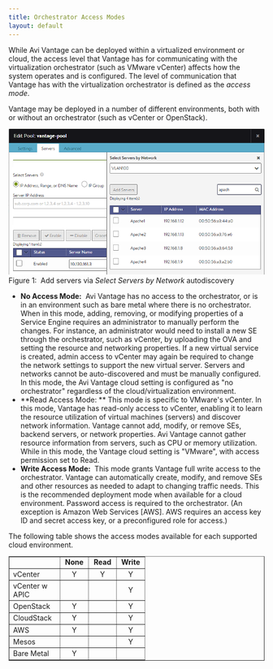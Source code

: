 ```yaml
---
title: Orchestrator Access Modes
layout: default
---
```

While Avi Vantage can be deployed within a virtualized environment or cloud, the access level that Vantage has for communicating with the virtualization orchestrator (such as VMware vCenter) affects how the system operates and is configured. The level of communication that Vantage has with the virtualization orchestrator is defined as the *access mode*.

Vantage may be deployed in a number of different environments, both with or without an orchestrator (such as vCenter or OpenStack).

<a href="img/SelectbyNetwork.png"><img src="img/SelectbyNetwork.png" alt="SelectbyNetwork" width="524" height="287"></a> Figure 1:  Add servers via *Select Servers by Network* autodiscovery  

* **No Access Mode:**  Avi Vantage has no access to the orchestrator, or is in an environment such as bare metal where there is no orchestrator. When in this mode, adding, removing, or modifying properties of a Service Engine requires an administrator to manually perform the changes. For instance, an administrator would need to install a new SE through the orchestrator, such as vCenter, by uploading the OVA and setting the resource and networking properties. If a new virtual service is created, admin access to vCenter may again be required to change the network settings to support the new virtual server. Servers and networks cannot be auto-discovered and must be manually configured. In this mode, the Avi Vantage cloud setting is configured as "no orchestrator" regardless of the cloud/virtualization environment.
* **Read Access Mode: ** This mode is specific to VMware's vCenter. In this mode, Vantage has read-only access to vCenter, enabling it to learn the resource utilization of virtual machines (servers) and discover network information. Vantage cannot add, modify, or remove SEs, backend servers, or network properties. Avi Vantage cannot gather resource information from servers, such as CPU or memory utilization. While in this mode, the Vantage cloud setting is "VMware", with access permission set to Read.
* **Write Access Mode:**  This mode grants Vantage full write access to the orchestrator. Vantage can automatically create, modify, and remove SEs and other resources as needed to adapt to changing traffic needs. This is the recommended deployment mode when available for a cloud environment. Password access is required to the orchestrator. (An exception is Amazon Web Services [AWS]. AWS requires an access key ID and secret access key, or a preconfigured role for access.)

The following table shows the access modes available for each supported cloud environment.
<table dir="ltr" border="1" cellspacing="0" cellpadding="0"> 
 <colgroup> 
  <col width="100"> 
  <col width="56"> 
  <col width="55"> 
  <col width="56"> 
 </colgroup> 
 <tbody> 
  <tr> 
   <td> </td> 
   <td style="text-align: center;" data-sheets-value="[null,2,&quot;None&quot;]"> <strong>None</strong> </td> 
   <td style="text-align: center;" data-sheets-value="[null,2,&quot;Read&quot;]"> <strong>Read</strong> </td> 
   <td style="text-align: center;" data-sheets-value="[null,2,&quot;Write&quot;]"> <strong>Write</strong> </td> 
  </tr> 
  <tr> 
   <td data-sheets-value="[null,2,&quot;vCenter&quot;]"> vCenter </td> 
   <td style="text-align: center;" data-sheets-value="[null,2,&quot;Y&quot;]"> Y </td> 
   <td style="text-align: center;" data-sheets-value="[null,2,&quot;Y&quot;]"> Y </td> 
   <td style="text-align: center;" data-sheets-value="[null,2,&quot;Y&quot;]"> Y </td> 
  </tr> 
  <tr> 
   <td data-sheets-value="[null,2,&quot;vCenter w APIC&quot;]"> vCenter w APIC </td> 
   <td> </td> 
   <td> </td> 
   <td style="text-align: center;" data-sheets-value="[null,2,&quot;Y&quot;]"> Y </td> 
  </tr> 
  <tr> 
   <td data-sheets-value="[null,2,&quot;OpenStack&quot;]"> OpenStack </td> 
   <td style="text-align: center;" data-sheets-value="[null,2,&quot;Y&quot;]"> Y </td> 
   <td> </td> 
   <td style="text-align: center;" data-sheets-value="[null,2,&quot;Y&quot;]"> Y </td> 
  </tr> 
  <tr> 
   <td data-sheets-value="[null,2,&quot;CloudStack&quot;]"> CloudStack </td> 
   <td style="text-align: center;" data-sheets-value="[null,2,&quot;Y&quot;]"> Y </td> 
   <td> </td> 
   <td style="text-align: center;" data-sheets-value="[null,2,&quot;Y&quot;]"> Y </td> 
  </tr> 
  <tr> 
   <td data-sheets-value="[null,2,&quot;AWS&quot;]"> AWS </td> 
   <td style="text-align: center;" data-sheets-value="[null,2,&quot;Y&quot;]"> Y </td> 
   <td> </td> 
   <td style="text-align: center;" data-sheets-value="[null,2,&quot;Y&quot;]"> Y </td> 
  </tr> 
  <tr> 
   <td data-sheets-value="[null,2,&quot;Mesos&quot;]"> Mesos </td> 
   <td> </td> 
   <td> </td> 
   <td style="text-align: center;" data-sheets-value="[null,2,&quot;Y&quot;]"> Y </td> 
  </tr> 
  <tr> 
   <td data-sheets-value="[null,2,&quot;Bare Metal&quot;]"> Bare Metal </td> 
   <td style="text-align: center;" data-sheets-value="[null,2,&quot;Y&quot;]"> Y </td> 
   <td> </td> 
   <td> </td> 
  </tr> 
 </tbody> 
</table>